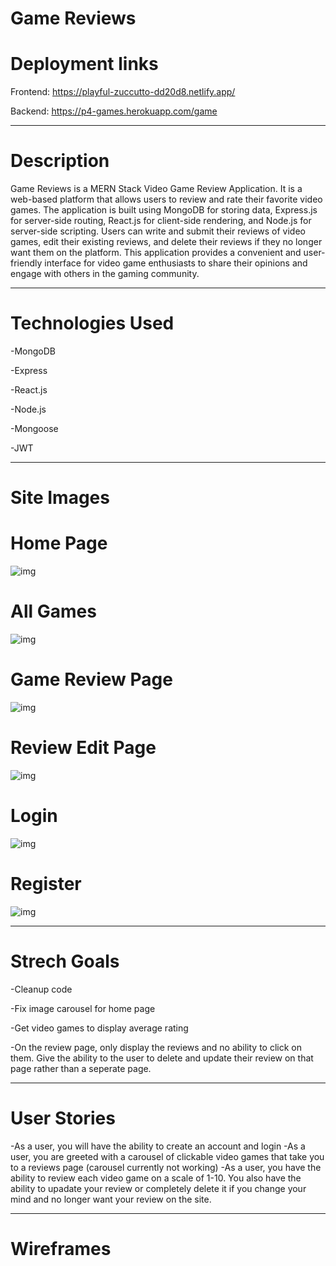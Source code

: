 # **Game Reviews**

# Deployment links

Frontend: https://playful-zuccutto-dd20d8.netlify.app/

Backend: https://p4-games.herokuapp.com/game

---

# Description

Game Reviews is a MERN Stack Video Game Review Application. It is a web-based platform that allows users to review and rate their favorite video games. The application is built using MongoDB for storing data, Express.js for server-side routing, React.js for client-side rendering, and Node.js for server-side scripting. Users can write and submit their reviews of video games, edit their existing reviews, and delete their reviews if they no longer want them on the platform. This application provides a convenient and user-friendly interface for video game enthusiasts to share their opinions and engage with others in the gaming community.

---

# Technologies Used

-MongoDB

-Express

-React.js

-Node.js

-Mongoose

-JWT

---

# Site Images

# Home Page

![img](https://i.imgur.com/Ls8TUn0.png)

# All Games

![img](https://i.imgur.com/M0BwVyz.png)

# Game Review Page

![img](https://i.imgur.com/9q88kMd.png)

# Review Edit Page

![img](https://i.imgur.com/3CJtvyl.png)

# Login

![img](https://i.imgur.com/Q6a0O0b.png)

# Register

![img](https://i.imgur.com/D0TPqa5.png)

---

# Strech Goals

-Cleanup code

-Fix image carousel for home page

-Get video games to display average rating

-On the review page, only display the reviews and no ability to click on them. Give the ability to the user to delete and update their review on that page rather than a seperate page.

---

# User Stories

-As a user, you will have the ability to create an account and login
-As a user, you are greeted with a carousel of clickable video games that take you to a reviews page (carousel currently not working)
-As a user, you have the ability to review each video game on a scale of 1-10. You also have the ability to upadate your review or completely delete it if you change your mind and no longer want your review on the site.

---

# Wireframes
